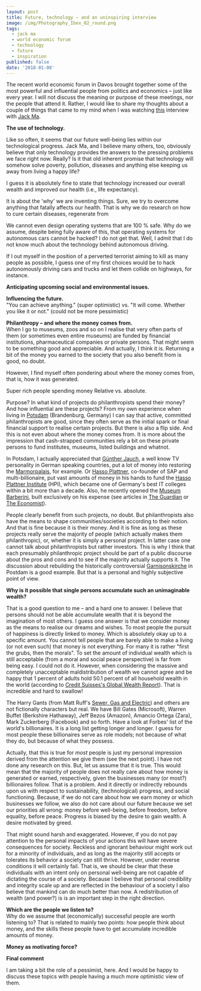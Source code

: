 ```yaml
---
layout: post
title: Future, technology – and an uninspiring interview
image: /img/Photography_Ibex_02_round.png
tags:
  - jack ma
  - world economic forum
  - technology
  - future
  - inspiration
published: false
date: '2018-01-08'
---
```


The recent world economic forum in Davos brought together some of the most powerful and influential people from politics and economics – just like every year. I will not discuss the meaning or purpose of these meetings, nor the people that attend it. Rather, I would like to share my thoughts about a couple of things that came to my mind when I was watching [this](https://www.youtube.com/watch?v=V9ENp2BQ8lE) interview with
[Jack Ma](https://en.wikipedia.org/wiki/Jack_Ma).

**The use of technology.**  

Like so often, it seems that our future well-being lies within our technological progress. Jack Ma, and I believe many others, too, obviously believe that only technology provides the answers to the pressing problems we face right now. Really? Is it that old inherent promise that technology will somehow solve poverty, pollution, diseases and anything else keeping us away from living a happy life?

I guess it is absolutely fine to state that technology increased our overall wealth and improved our health (i.e., life expectancy). 

It is about the 'why' we are inventing things. Sure, we try to overcome anything that fatally affects our health. That is why we do research on how to cure certain diseases, regenerate from

We cannot even design operating systems that are 100 % safe. Why do we assume, despite being fully aware of this, that operating systems for autonomous cars cannot be hacked? I do not get that. Well, I admit that I do not know much about the technology behind autonomous driving.  

If I out myself in the position of a perverted terrorist aiming to kill as many people as possible, I guess one of my first choices would be to hack autonomously driving cars and trucks and let them collide on highways, for instance.

**Anticipating upcoming social and environmental issues.**   

**Influencing the future.**  
"You can achieve anything." (super optimistic) vs.
"It will come. Whether you like it or not." (could not be more pessimistic)

**Philanthropy – and where the money comes from.**  
When I go to museums, zoos and so on I realise that very often parts of them (or sometimes even entire museums) are funded by financial institutions, pharmaceutical companies or private persons. That might seem to be something good and appreciable. And actually, I think it is. Returning a bit of the money you earned to the society that you also benefit from is good, no doubt.

However, I find myself often pondering about where the money comes from, that is, how it was generated.

Super rich people spending money
Relative vs. absolute.

Purpose? In what kind of projects do philanthropists spend their money? And how influential
are these projects?
From my own experience when living in [Potsdam](https://www.google.ch/maps/place/Potsdam,+Germany/@52.4364686,13.2160877,29385m/data=!3m1!1e3!4m5!3m4!1s0x47a8f5cd843ad6b7:0xc565f8980baaec9b!8m2!3d52.3905689!4d13.0644729) (Brandenburg, Germany) I can say that active, committed philanthropists
are good, since they often serve as the initial spark or final financial support
to realise certain projects. But there is also a flip side. And this is not even about where
the money comes from. It is more about the impression that cash-strapped communities rely a bit
on these private persons to fund institutes, museums, listed buildings and whatnot.

In Potsdam, I actually appreciated that [Günther Jauch](https://en.wikipedia.org/wiki/Günther_Jauch),
a well know TV personality in German speaking countries, put a lot of money into restoring
the [Marmorpalais](https://en.wikipedia.org/wiki/Marmorpalais), for example.
Or [Hasso Plattner](https://en.wikipedia.org/wiki/Hasso_Plattner),
co-founder of SAP and multi-billionaire, put vast amounts of money in his hands to
fund the [Hasso Plattner Institute](https://hpi.de) (HPI), which became one of Germany's
best IT colleges within a bit more than a decade. Also, he recently opened the
[Museum Barberini](https://www.museum-barberini.com/en/), built exclusively on his
expense (see articles in [The Guardian](https://www.theguardian.com/world/2017/jan/20/tech-billionaire-opens-new-potsdam-art-gallery)
or [The Economist](https://www.economist.com/blogs/prospero/2017/01/boast-brandenburg)).

People clearly benefit from such projects, no doubt. But philanthropists also have
the means to shape communities/societies according to their notion. And that is fine because
it is their money. And it is fine as long as these projects really serve the majority of people (which actually makes them philanthropic),
or, whether it is simply a personal project. In latter case one cannot talk about philanthropists but rather investors.
This is why I think that each presumably philanthropic project should be part of a public discourse about the pros and cons and to see if the majority actually supports it. The discussion about rebuilding the historically controversial [Garnisonskirche](https://en.wikipedia.org/wiki/Garrison_Church_(Potsdam)) in Postdam is a good example. But that is a personal and highly subjective point of view.  

**Why is it possible that single persons accumulate such an unimaginable wealth?**

That is a good question to me – and a hard one to answer. I believe that persons should not be able accumulate wealth that it is beyond the imagination of most others. I guess one answer is that we consider money as the means to realise our dreams and wishes. To most people the pursuit of happiness is directly linked to money. Which is absolutely okay up to a specific amount. You cannot tell people that are barely able to make a living (or not even such) that money is not everything. For many it is rather "first the grubs, then the morals". To set the amount of individual wealth which is still acceptable (from a moral and social peace perspective) is far from being easy. I could not do it. However, when considering the massive and completely unacceptable maldistribution of wealth we cannot agree and be happy that 1 percent of adults hold 50.1 percent of all household wealth in the world (according to [Credit Suisses's Global Wealth Report](https://www.credit-suisse.com/corporate/en/articles/news-and-expertise/global-wealth-report-2017-201711.html)). That is incredible and hard to swallow!

The Harry Gants (from Matt Ruff's [Sewer, Gas and Electric](https://www.amazon.de/Sewer-Gas-Electric-Public-Trilogy/dp/0802141552/ref=sr_1_16?ie=UTF8&qid=1518000670&sr=8-16&keywords=matt+ruff)) and others are not fictionally characters but real. We have Bill Gates (Microsoft), Warren Buffet (Berkshire Hathaway), Jeff Bezos (Amazon), Amancio Ortega (Zara), Mark Zuckerberg (Facebook) and so forth. Have a look at Forbes' list of the world's billionaires. It is a long list getting longer and longer. I guess for most people these billionaires serve as role models; not because of what they do, but because of what they possess.

Actually, that this is true for *most* people is just my personal impression derived from the attention we give them (see the next point). I have not done any research on this. But, let us assume that it is true. This would mean that the majority of people does not really care about how money is generated or earned, respectively, given the businesses many (or most?) billionaires follow. That is a problem. And it directly or indirectly rebounds upon us with respect to sustainability, (technological) progress, and social functioning. Because, if we do not care about how we earn money or which businesses we follow, we also do not care about our future because we set our priorities all wrong: money before well-being, before freedom, before equality, before peace. Progress is biased by the desire to gain wealth. A desire motivated by greed.

That might sound harsh and exaggerated. However, if you do not pay attention to the personal impacts of your actions this will have severe consequences for society. Reckless and ignorant behaviour might work out for a minority of individuals, and as long as the majority still accepts or tolerates its behavior a society can still thrive. However, under reverse conditions it will certainly fail. That is, we should be clear that these individuals with an intent only on personal well-being are not capable of dictating the course of a society.
Because I believe that personal credibility and integrity scale up and are reflected in the behaviour of a society I also believe that mankind can do much better than now. A redistribution of wealth (and power?) is is an important step in the right direction.


**Which are the people we listen to?**  
Why do we assume that (economically) successful people are worth listening to?
That is related to mainly two points: how people think about money, and the skills these
people have to get accumulate incredible amounts of money.





**Money as motivating force?**





**Final comment**

I am taking a bit the role of a pessimist, here. And I would be happy to discuss these topics with people having a much more optimistic view of them.

